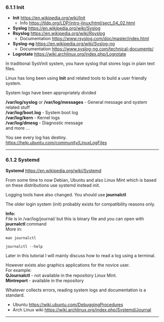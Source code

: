 
### 6.1.1 Init

* **Init**            <https://en.wikipedia.org/wiki/Init>
    * Info <https://tldp.org/LDP/intro-linux/html/sect_04_02.html>
* **Syslog**      <https://en.wikipedia.org/wiki/Syslog>
* **Rsyslog**    <https://en.wikipedia.org/wiki/Rsyslog>    
    * Documentation <https://www.rsyslog.com/doc/master/index.html>
* **Syslog-ng** <https://en.wikipedia.org/wiki/Syslog-ng>
    * Documentation <https://www.syslog-ng.com/technical-documents/>
* **Logrotate**  <https://wiki.archlinux.org/index.php/Logrotate>


In traditional SysVinit system, you have syslog that stores logs in plain text files.

Linux has long been using **Init** and related tools to build a user friendly system.

System logs have been appropriately divided

**/var/log/syslog** or **/var/log/messages** - General message and system related stuff     
**/var/log/boot.log** - System boot log     
**/var/log/kern** - Kernel logs     
**/var/log/dmesg** - Diagnostic message     
and more …      

You see every log has destiny.  <https://help.ubuntu.com/community/LinuxLogFiles>

-----------------------

### 6.1.2 Systemd

**Systemd**  <https://en.wikipedia.org/wiki/Systemd>

From some time to now Debian, Ubuntu and also Linux Mint which is based on these distributions use systemd instead init.   

Logging tools have also changed. You should use **journalctl**

The older login system (init) probably exists for compatibility reasons only.

**Info:**   
File is in /var/log/journal/  but this is binary file and you can open with **journalctl** command  
More in:

```
man journalctl
```

```
journalctl --help
```
Later in this tutorial I will mainly discuss how to read a log using a terminal.

However exists also graphics applications for the novice user.   
For example:    
**QJournalctl** - not available in the repository Linux Mint.   
**Mintreport** - available in the repository    

Whatever collects errors, reading system logs and documentation is a standard. 

*   Ubuntu <https://wiki.ubuntu.com/DebuggingProcedures>
*   Arch Linux wiki <https://wiki.archlinux.org/index.php/Systemd/Journal>

-------------------------
